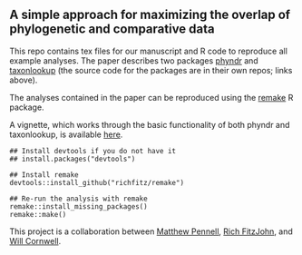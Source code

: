 ## A simple approach for maximizing the overlap of phylogenetic and comparative data

This repo contains tex files for our manuscript and R code to reproduce all example analyses. The paper describes two packages [phyndr](https://github.com/richfitz/phyndr) and [taxonlookup](https://github.com/wcornwell/taxonlookup) (the source code for the packages are in their own repos; links above).

The analyses contained in the paper can be reproduced using the [remake](https://github.com/richfitz/remake) R package.

A vignette, which works through the basic functionality of both phyndr and taxonlookup, is available [here](vignette/vignette.md).

```
## Install devtools if you do not have it
## install.packages("devtools")

## Install remake
devtools::install_github("richfitz/remake")

## Re-run the analysis with remake
remake::install_missing_packages()
remake::make()
```

This project is a collaboration between [Matthew Pennell](https://mwpennell.github.io), [Rich FitzJohn](http://richfitz.github.io/), and [Will Cornwell](http://willcornwell.org/).
